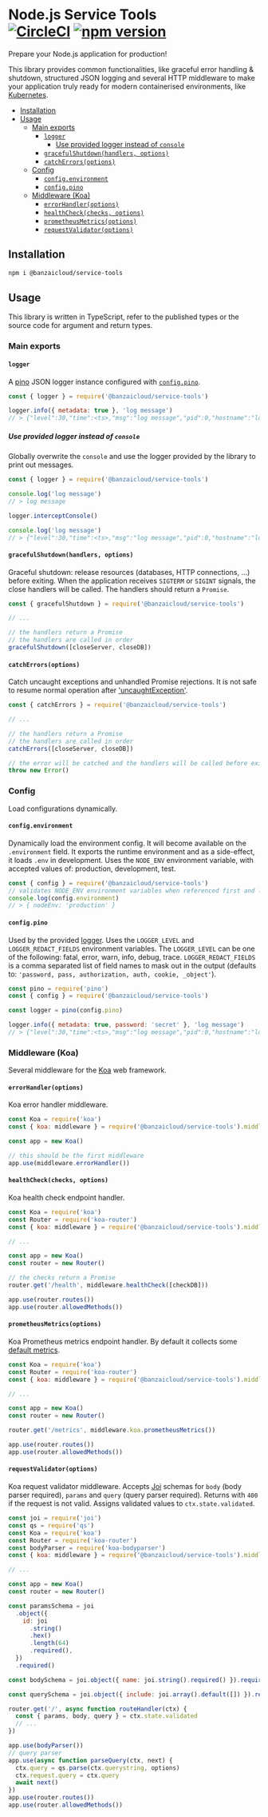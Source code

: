 # Node.js Service Tools <br> [![CircleCI](https://circleci.com/gh/banzaicloud/node-service-tools.svg?style=svg&circle-token=002bb942365281c0834e18a1cb83e1930c3ce0fa)](https://circleci.com/gh/banzaicloud/node-service-tools) [![npm version](https://badge.fury.io/js/%40banzaicloud%2Fservice-tools.svg)](https://badge.fury.io/js/%40banzaicloud%2Fservice-tools)

Prepare your Node.js application for production!

This library provides common functionalities, like graceful error handling & shutdown, structured JSON logging and several HTTP middleware to make your application truly ready for modern containerised environments, like [Kubernetes](http://kubernetes.io/).

<!-- TOC -->

- [Installation](#installation)
- [Usage](#usage)
  - [Main exports](#main-exports)
    - [`logger`](#logger)
      - [Use provided logger instead of `console`](#use-provided-logger-instead-of-console)
    - [`gracefulShutdown(handlers, options)`](#gracefulshutdownhandlers-options)
    - [`catchErrors(options)`](#catcherrorsoptions)
  - [Config](#config)
    - [`config.environment`](#configenvironment)
    - [`config.pino`](#configpino)
  - [Middleware (Koa)](#middleware-koa)
    - [`errorHandler(options)`](#errorhandleroptions)
    - [`healthCheck(checks, options)`](#healthcheckchecks-options)
    - [`prometheusMetrics(options)`](#prometheusmetricsoptions)
    - [`requestValidator(options)`](#requestvalidatoroptions)

<!-- /TOC -->

## Installation

```sh
npm i @banzaicloud/service-tools
```

## Usage

This library is written in TypeScript, refer to the published types or the source code for argument and return types.

### Main exports

#### `logger`

A [pino](https://github.com/pinojs/pino) JSON logger instance configured with [`config.pino`](#config).

```js
const { logger } = require('@banzaicloud/service-tools')

logger.info({ metadata: true }, 'log message')
// > {"level":30,"time":<ts>,"msg":"log message","pid":0,"hostname":"local","metadata":true,"v":1}
```

##### Use provided logger instead of `console`

Globally overwrite the `console` and use the logger provided by the library to print out messages.

```js
const { logger } = require('@banzaicloud/service-tools')

console.log('log message')
// > log message

logger.interceptConsole()

console.log('log message')
// > {"level":30,"time":<ts>,"msg":"log message","pid":0,"hostname":"local","v":1}
```

#### `gracefulShutdown(handlers, options)`

Graceful shutdown: release resources (databases, HTTP connections, ...) before exiting. When the application receives `SIGTERM` or `SIGINT` signals, the close handlers will be called. The handlers should return a `Promise`.

```js
const { gracefulShutdown } = require('@banzaicloud/service-tools')

// ...

// the handlers return a Promise
// the handlers are called in order
gracefulShutdown([closeServer, closeDB])
```

#### `catchErrors(options)`

Catch uncaught exceptions and unhandled Promise rejections. It is not safe to resume normal operation after ['uncaughtException'](https://nodejs.org/api/process.html#process_event_uncaughtexception).

```js
const { catchErrors } = require('@banzaicloud/service-tools')

// ...

// the handlers return a Promise
// the handlers are called in order
catchErrors([closeServer, closeDB])

// the error will be catched and the handlers will be called before exiting
throw new Error()
```

### Config

Load configurations dynamically.

#### `config.environment`

Dynamically load the environment config. It will become available on the `.environment` field. It exports the runtime environment and as a side-effect, it loads `.env` in development. Uses the `NODE_ENV` environment variable, with accepted values of: production, development, test.

```js
const { config } = require('@banzaicloud/service-tools')
// validates NODE_ENV environment variables when referenced first and load .env when it's "development"
console.log(config.environment)
// > { nodeEnv: 'production' }
```

#### `config.pino`

Used by the provided [logger](#logger). Uses the `LOGGER_LEVEL` and `LOGGER_REDACT_FIELDS` environment variables. The `LOGGER_LEVEL` can be one of the following: fatal, error, warn, info, debug, trace. `LOGGER_REDACT_FIELDS` is a comma separated list of field names to mask out in the output (defaults to: `'password, pass, authorization, auth, cookie, _object'`).

```js
const pino = require('pino')
const { config } = require('@banzaicloud/service-tools')

const logger = pino(config.pino)

logger.info({ metadata: true, password: 'secret' }, 'log message')
// > {"level":30,"time":<ts>,"msg":"log message","pid":0,"hostname":"local","metadata":true,"password":"[REDACTED]","v":1}
```

### Middleware (Koa)

Several middleware for the [Koa](https://koajs.com/) web framework.

#### `errorHandler(options)`

Koa error handler middleware.

```js
const Koa = require('koa')
const { koa: middleware } = require('@banzaicloud/service-tools').middleware

const app = new Koa()

// this should be the first middleware
app.use(middleware.errorHandler())
```

#### `healthCheck(checks, options)`

Koa health check endpoint handler.

```js
const Koa = require('koa')
const Router = require('koa-router')
const { koa: middleware } = require('@banzaicloud/service-tools').middleware

// ...

const app = new Koa()
const router = new Router()

// the checks return a Promise
router.get('/health', middleware.healthCheck([checkDB]))

app.use(router.routes())
app.use(router.allowedMethods())
```

#### `prometheusMetrics(options)`

Koa Prometheus metrics endpoint handler. By default it collects some [default metrics](https://github.com/siimon/prom-client#default-metrics).

```js
const Koa = require('koa')
const Router = require('koa-router')
const { koa: middleware } = require('@banzaicloud/service-tools').middleware

// ...

const app = new Koa()
const router = new Router()

router.get('/metrics', middleware.koa.prometheusMetrics())

app.use(router.routes())
app.use(router.allowedMethods())
```

#### `requestValidator(options)`

Koa request validator middleware. Accepts [Joi](https://github.com/hapijs/joi) schemas for `body` (body parser required), `params` and `query` (query parser required). Returns with `400` if the request is not valid. Assigns validated values to `ctx.state.validated`.

```js
const joi = require('joi')
const qs = require('qs')
const Koa = require('koa')
const Router = require('koa-router')
const bodyParser = require('koa-bodyparser')
const { koa: middleware } = require('@banzaicloud/service-tools').middleware

// ...

const app = new Koa()
const router = new Router()

const paramsSchema = joi
  .object({
    id: joi
      .string()
      .hex()
      .length(64)
      .required(),
  })
  .required()

const bodySchema = joi.object({ name: joi.string().required() }).required()

const querySchema = joi.object({ include: joi.array().default([]) }).required()

router.get('/', async function routeHandler(ctx) {
  const { params, body, query } = ctx.state.validated
  // ...
})

app.use(bodyParser())
// query parser
app.use(async function parseQuery(ctx, next) {
  ctx.query = qs.parse(ctx.querystring, options)
  ctx.request.query = ctx.query
  await next()
})
app.use(router.routes())
app.use(router.allowedMethods())
```

